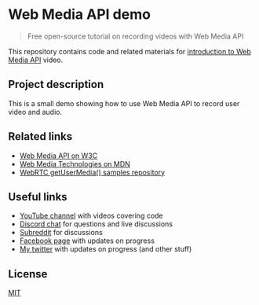 # Web Media API demo

> Free open-source tutorial on recording videos with Web Media API

This repository contains code and related materials for [introduction to Web Media API]() video.

## Project description

This is a small demo showing how to use Web Media API to record user video and audio.

## Related links

* [Web Media API on W3C](https://www.w3.org/community/webmediaapi/)
* [Web Media Technologies on MDN](https://developer.mozilla.org/en-US/docs/Web/Media)
* [WebRTC getUserMedia() samples repository](https://github.com/webrtc/samples/tree/gh-pages/src/content/getusermedia)

## Useful links

* [YouTube channel](https://www.youtube.com/c/TimErmilov) with videos covering code
* [Discord chat](https://discord.gg/hnKCXqQ) for questions and live discussions
* [Subreddit](https://www.reddit.com/r/BuildingWithJS/) for discussions
* [Facebook page](https://www.facebook.com/buildingproductswithjs/) with updates on progress
* [My twitter](https://twitter.com/yamalight) with updates on progress (and other stuff)

## License

[MIT](https://opensource.org/licenses/mit-license)
